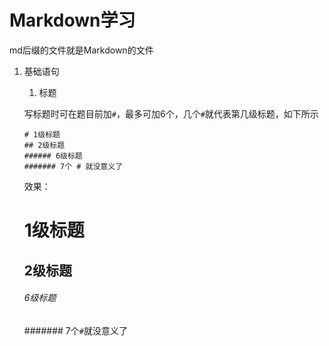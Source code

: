 # Markdown学习
   md后缀的文件就是Markdown的文件

1. 基础语句
    
    1.  标题
    
   写标题时可在题目前加`#`，最多可加6个，几个`#`就代表第几级标题，如下所示
   ```
   # 1级标题
   ## 2级标题
   ###### 6级标题
   ####### 7个 # 就没意义了
   ```
   效果：
   # 1级标题
   ## 2级标题
   ###### 6级标题
   ####### 7个`#`就没意义了




